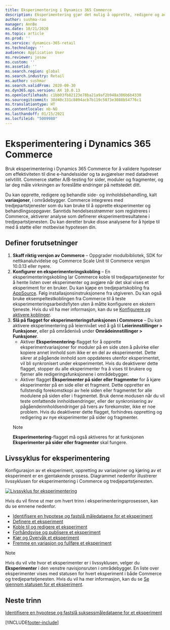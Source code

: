 ```yaml
---
title: Eksperimentering i Dynamics 365 Commerce
description: Eksperimentering gjør det mulig å opprette, redigere og administrere sideoppsett og innholdsbehandling i områdebygger. Støtte for ende-til-ende-eksperimentering er aktivert for e-handelssider og enheter på en side.
author: sushma-rao
manager: AnnBe
ms.date: 10/21/2020
ms.topic: article
ms.prod: ''
ms.service: dynamics-365-retail
ms.technology: ''
audience: Application User
ms.reviewer: josaw
ms.custom: ''
ms.assetid: ''
ms.search.region: global
ms.search.industry: Retail
ms.author: sushmar
ms.search.validFrom: 2020-09-30
ms.dyn365.ops.version: AX 10.0.13
ms.openlocfilehash: c1bb03fb82123e78ba21a9af2b948a386b6b4338
ms.sourcegitcommit: 38d40c331c8894acb7b119c5073e3088b54776c1
ms.translationtype: HT
ms.contentlocale: nb-NO
ms.lasthandoff: 01/15/2021
ms.locfileid: "5009980"
---
```

# <a name="experimentation-in-dynamics-365-commerce"></a>Eksperimentering i Dynamics 365 Commerce
Bruk eksperimentering i Dynamics 365 Commerce for å validere hypoteser om effektiviteten til dine e-handelssider og ta avgjørelser med datadrevet selvtillit. Commerce støtter A/B-testing for sider, moduler og fragmenter, og lar deg måle virkningen av foreslåtte endringer på nettstedet ditt.

Du kan opprette, redigere og behandle side- og innholdsbehandling, kalt **variasjoner**, i områdebygger. Commerce integreres med tredjepartstjenester som du kan bruke til å opprette eksperimenter og behandlingsoppgaver. Sanntids hendelsesstrømmer som registreres i Commerce, aktiverer analyse som definerer eksperimentresultatene i tredjepartstjenesten. Du kan deretter bruke disse analysene for å hjelpe til med å støtte eller motbevise hypotesen din.

## <a name="set-up-prerequisites"></a> Definer forutsetninger
1. **Skaff riktig versjon av Commerce** – Oppgrader modulbibliotek, SDK for nettkanalutvidelse og Commerce Scale Unit til Commerce versjon 10.0.13 eller nyere.
1. **Konfigurer en eksperimenteringskobling** – En eksperimenteringskobling lar Commerce koble til tredjepartstjenester for å hente listen over eksperimenter og avgjøre når det skal vises et eksperiment for en bruker. Du kan kjøpe en tredjepartskobling fra [AppSource](https://appsource.microsoft.com). Følg installasjonsinstruksjonene fra utgiveren. Du kan også bruke eksempeltestkoblingen fra Commerce til å teste eksperimenteringsarbeidsflyten uten å måtte konfigurere en ekstern tjeneste. Hvis du vil ha mer informasjon, kan du se [Konfigurere og aktivere koblinger](e-commerce-extensibility/connectors.md). 
1. **Slå på flagget for eksperimenteringsfunksjonen i Commerce** – Du kan aktivere eksperimentering på leiernivået ved å gå til **Leierinnstillinger > Funksjoner**, eller på områdenivå under **Områdeinnstillinger > Funksjoner**.
    - Aktiver **Eksperimentering**-flagget for å opprette eksperimentvariasjoner for moduler på en side uten å påvirke eller kopiere annet innhold som ikke er en del av eksperimentet. Dette sikrer at pågående innhold som oppdateres utenfor eksperimentet, vil bli synkronisert under eksperimentet. Hvis du deaktiverer dette flagget, stopper du alle eksperimenter fra å vises til brukere og fjerner alle redigeringsfunksjonene i områdebygger.
    - Aktiver flagget **Eksperimenter på sider eller fragmenter** for å kjøre eksperimenter på en side eller et fragment. Dette oppretter en fullstendig forekomstkopi av hele siden eller fragmentet for alle modulene på siden eller i fragmentet. Bruk denne modusen når du vil teste omfattende innholdsendringer, eller der synkronisering av pågåendeinnholdsendringer på tvers av forekomster, ikke er noe problem. Hvis du deaktiverer dette flagget, forhindres oppretting og redigering av nye eksperimenter på sider og fragmenter.
    > [!NOTE]
    > **Eksperimentering**-flagget må også aktiveres for at funksjonen **Eksperimenter på sider eller fragmenter** skal fungere.
    
## <a name="experimentation-lifecycle"></a>Livssyklus for eksperimentering
Konfigurasjon av et eksperiment, oppretting av variasjoner og kjøring av et eksperiment er en gjentakende prosess. Diagrammet nedenfor illustrerer livssyklusen for eksperimentering i Commerce og tredjepartstjenesten. 

[ ![Livssyklus for eksperimentering](./media/experimentation_lifecycle.svg) ](./media/experimentation_lifecycle.svg#lightbox)

Hvis du vil finne ut mer om hvert trinn i eksperimenteringsprosessen, kan du se emnene nedenfor.
- [Identifisere en hypotese og fastslå måledataene for et eksperiment](experimentation-identify.md)
- [Definere et eksperiment](experimentation-setup.md)
- [Koble til og redigere et eksperiment](experimentation-connect-edit.md)
- [Forhåndsvise og publisere et eksperiment](experimentation-preview-publish.md)
- [Kjør og Overvåk et eksperiment](experimentation-run-monitor.md)
- [Fremme en variasjon og fullføre et eksperiment](experimentation-review-complete.md)

> [!NOTE]
> Hvis du vil vite hvor et eksperimenter er i livssyklusen, velger du **Eksperimenter** i den venstre navisjonsruten i områdebygger. En liste over eksperimenter vises med statusen for hvert eksperiment i både Commerce og tredjepartstjenesten. Hvis du vil ha mer informasjon, kan du se [Se gjennom statusen for et eksperiment](experimentation-status.md).

## <a name="next-step"></a>Neste trinn
[Identifisere en hypotese og fastslå suksessmåledataene for et eksperiment](experimentation-identify.md) 


[!INCLUDE[footer-include](../includes/footer-banner.md)]